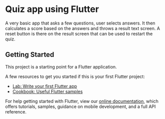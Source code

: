# Quiz app using Flutter

A very basic app that asks a few questions, user selects answers. It then calculates a score based on the answers and throws a result text screen. A reset button is there on the result screen that can be used to restart the quiz.

## Getting Started

This project is a starting point for a Flutter application.

A few resources to get you started if this is your first Flutter project:

- [Lab: Write your first Flutter app](https://flutter.dev/docs/get-started/codelab)
- [Cookbook: Useful Flutter samples](https://flutter.dev/docs/cookbook)

For help getting started with Flutter, view our
[online documentation](https://flutter.dev/docs), which offers tutorials,
samples, guidance on mobile development, and a full API reference.

